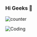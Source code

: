 ### Hi Geeks 👋

![counter](https://en8sew6bxaky30m.m.pipedream.net)

![Coding](https://wakatime.com/share/@tuhin47/7bbd1ac4-5717-426c-a894-36c4c637cff2.svg)

